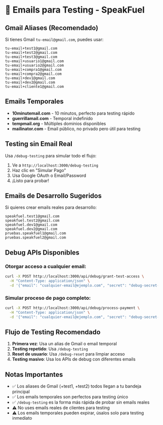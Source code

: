 # 📧 Emails para Testing - SpeakFuel

## Gmail Aliases (Recomendado)
Si tienes Gmail `tu-email@gmail.com`, puedes usar:

```
tu-email+test1@gmail.com
tu-email+test2@gmail.com  
tu-email+test3@gmail.com
tu-email+usuario1@gmail.com
tu-email+usuario2@gmail.com
tu-email+compra1@gmail.com
tu-email+compra2@gmail.com
tu-email+dev1@gmail.com
tu-email+dev2@gmail.com
tu-email+cliente1@gmail.com
```

## Emails Temporales
- **10minutemail.com** - 10 minutos, perfecto para testing rápido
- **guerrillamail.com** - Temporal indefinido
- **tempmail.org** - Múltiples dominios disponibles
- **mailinator.com** - Email público, no privado pero útil para testing

## Testing sin Email Real
Usa `/debug-testing` para simular todo el flujo:

1. Ve a `http://localhost:3000/debug-testing`
2. Haz clic en "Simular Pago"
3. Usa Google OAuth o Email/Password
4. ¡Listo para probar!

## Emails de Desarrollo Sugeridos

Si quieres crear emails reales para desarrollo:

```
speakfuel.test1@gmail.com
speakfuel.test2@gmail.com
speakfuel.dev1@gmail.com
speakfuel.dev2@gmail.com
pruebas.speakfuel1@gmail.com
pruebas.speakfuel2@gmail.com
```

## Debug APIs Disponibles

### Otorgar acceso a cualquier email:
```bash
curl -X POST http://localhost:3000/api/debug/grant-test-access \
  -H "Content-Type: application/json" \
  -d '{"email": "cualquier-email@ejemplo.com", "secret": "debug-secret-123"}'
```

### Simular proceso de pago completo:
```bash
curl -X POST http://localhost:3000/api/debug/process-payment \
  -H "Content-Type: application/json" \
  -d '{"email": "cualquier-email@ejemplo.com", "secret": "debug-secret-123"}'
```

## Flujo de Testing Recomendado

1. **Primera vez**: Usa un alias de Gmail o email temporal
2. **Testing repetido**: Usa `/debug-testing` 
3. **Reset de usuario**: Usa `/debug-reset` para limpiar acceso
4. **Testing masivo**: Usa los APIs de debug con diferentes emails

## Notas Importantes

- ✅ Los aliases de Gmail (+test1, +test2) todos llegan a tu bandeja principal
- ✅ Los emails temporales son perfectos para testing único
- ✅ `/debug-testing` es la forma más rápida de probar sin emails reales
- ⚠️ No uses emails reales de clientes para testing
- ⚠️ Los emails temporales pueden expirar, úsalos solo para testing inmediato 